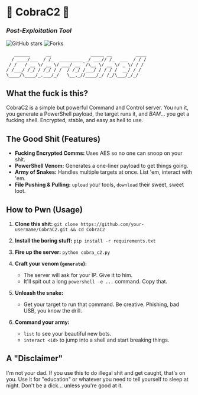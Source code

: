 # 🐍 CobraC2 🐍
### *Post-Exploitation Tool*

![GitHub stars](https://img.shields.io/github/stars/weessk/CobraC2?style=social)
![Forks](https://img.shields.io/github/forks/weessk/CobraC2?style=social)

```
   ______      __               _____ __         ____
  / ____/___  / /_  _________ _/ ___// /_  ___  / / /
 / /   / __ \/ __ \/ ___/ __ `/\__ \/ __ \/ _ \/ / /
/ /___/ /_/ / /_/ / /  / /_/ /___/ / / / /  __/ / /
\____/\____/_.___/_/   \__,_//____/_/ /_/\___/_/_/
```

## What the fuck is this?

CobraC2 is a simple but powerful Command and Control server. You run it, you generate a PowerShell payload, the target runs it, and *BAM*... you get a fucking shell. Encrypted, stable, and easy as hell to use.

## The Good Shit (Features)

- **Fucking Encrypted Comms:** Uses AES so no one can snoop on your shit.
- **PowerShell Venom:** Generates a one-liner payload to get things going.
- **Army of Snakes:** Handles multiple targets at once. List 'em, interact with 'em.
- **File Pushing & Pulling:** `upload` your tools, `download` their sweet, sweet loot.

## How to Pwn (Usage)

1.  **Clone this shit:**
    `git clone https://github.com/your-username/CobraC2.git && cd CobraC2`

2.  **Install the boring stuff:**
    `pip install -r requirements.txt`

3.  **Fire up the server:**
    `python cobra_c2.py`

4.  **Craft your venom (`generate`):**
    - The server will ask for your IP. Give it to him.
    - It'll spit out a long `powershell -e ...` command. Copy that.

5.  **Unleash the snake:**
    - Get your target to run that command. Be creative. Phishing, bad USB, you know the drill.

6.  **Command your army:**
    - `list` to see your beautiful new bots.
    - `interact <id>` to jump into a shell and start breaking things.

## A "Disclaimer"
I'm not your dad. If you use this to do illegal shit and get caught, that's on you. Use it for "education" or whatever you need to tell yourself to sleep at night. Don't be a dick... unless you're good at it.
